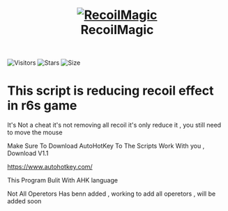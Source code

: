 <h1 align="center">
  <br>
  <a href="ot"https://github.com/ZerroDevs/RecoilMagic ><img src="https://media.discordapp.net/attachments/1076164645485813791/1076165276837613680/New_Project_280_B8630F9.png?width=907&height=408" alt="RecoilMagic"></a>
  <br>
  RecoilMagic
  <br>
</h1>
<br/>

![Visitors](https://visitor-badge.glitch.me/badge?page_id=RecoilMagic)
![Stars](https://img.shields.io/github/stars/Vision-Table/RecoilMagic)
![Size](https://img.shields.io/github/repo-size/Vision-Table/RecoilMagic)
<br/>

# This script is reducing recoil effect in r6s game

It's Not a cheat it's not removing all recoil it's only reduce it , you still need to move the mouse

Make Sure To Download AutoHotKey To The Scripts Work With you , Download V1.1 

https://www.autohotkey.com/

This Program Bulit With AHK language

Not All Operetors Has benn added , working to add all operetors , will be added soon 
 
